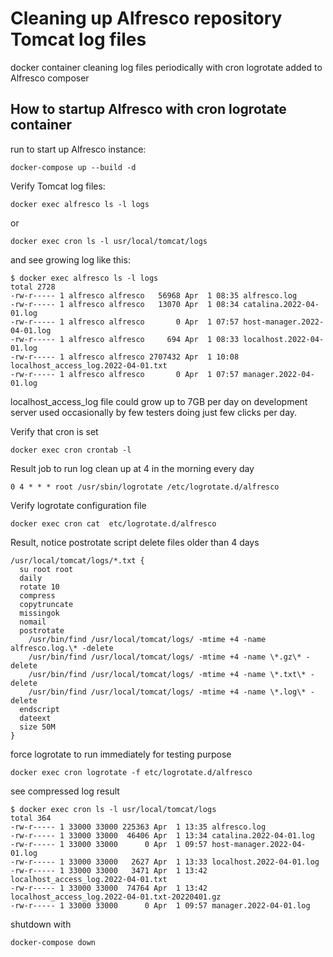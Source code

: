 # Cleaning up Alfresco repository Tomcat log files
docker container cleaning log files periodically with cron logrotate added to Alfresco composer

## How to startup Alfresco with cron logrotate container

run to start up Alfresco instance:

    docker-compose up --build -d 

Verify Tomcat log files:

    docker exec alfresco ls -l logs
or

    docker exec cron ls -l usr/local/tomcat/logs


and see growing log like this:

    $ docker exec alfresco ls -l logs
    total 2728
    -rw-r----- 1 alfresco alfresco   56968 Apr  1 08:35 alfresco.log
    -rw-r----- 1 alfresco alfresco   13070 Apr  1 08:34 catalina.2022-04-01.log
    -rw-r----- 1 alfresco alfresco       0 Apr  1 07:57 host-manager.2022-04-01.log
    -rw-r----- 1 alfresco alfresco     694 Apr  1 08:33 localhost.2022-04-01.log
    -rw-r----- 1 alfresco alfresco 2707432 Apr  1 10:08 localhost_access_log.2022-04-01.txt
    -rw-r----- 1 alfresco alfresco       0 Apr  1 07:57 manager.2022-04-01.log

localhost_access_log file could grow up to 7GB per day on development server used occasionally by few testers doing just few clicks per day.

Verify that cron is set

    docker exec cron crontab -l

Result job to run log clean up at 4 in the morning every day

    0 4 * * * root /usr/sbin/logrotate /etc/logrotate.d/alfresco

Verify logrotate configuration file

    docker exec cron cat  etc/logrotate.d/alfresco

Result, notice postrotate script delete files older than 4 days

    /usr/local/tomcat/logs/*.txt {
      su root root
      daily
      rotate 10
      compress
      copytruncate
      missingok
      nomail
      postrotate
        /usr/bin/find /usr/local/tomcat/logs/ -mtime +4 -name alfresco.log.\* -delete
        /usr/bin/find /usr/local/tomcat/logs/ -mtime +4 -name \*.gz\* -delete
        /usr/bin/find /usr/local/tomcat/logs/ -mtime +4 -name \*.txt\* -delete
        /usr/bin/find /usr/local/tomcat/logs/ -mtime +4 -name \*.log\* -delete
      endscript
      dateext
      size 50M
    }


force logrotate to run immediately for testing purpose

    docker exec cron logrotate -f etc/logrotate.d/alfresco

see compressed log result

    $ docker exec cron ls -l usr/local/tomcat/logs
    total 364
    -rw-r----- 1 33000 33000 225363 Apr  1 13:35 alfresco.log
    -rw-r----- 1 33000 33000  46406 Apr  1 13:34 catalina.2022-04-01.log
    -rw-r----- 1 33000 33000      0 Apr  1 09:57 host-manager.2022-04-01.log
    -rw-r----- 1 33000 33000   2627 Apr  1 13:33 localhost.2022-04-01.log
    -rw-r----- 1 33000 33000   3471 Apr  1 13:42 localhost_access_log.2022-04-01.txt
    -rw-r----- 1 33000 33000  74764 Apr  1 13:42 localhost_access_log.2022-04-01.txt-20220401.gz
    -rw-r----- 1 33000 33000      0 Apr  1 09:57 manager.2022-04-01.log

shutdown with

    docker-compose down

